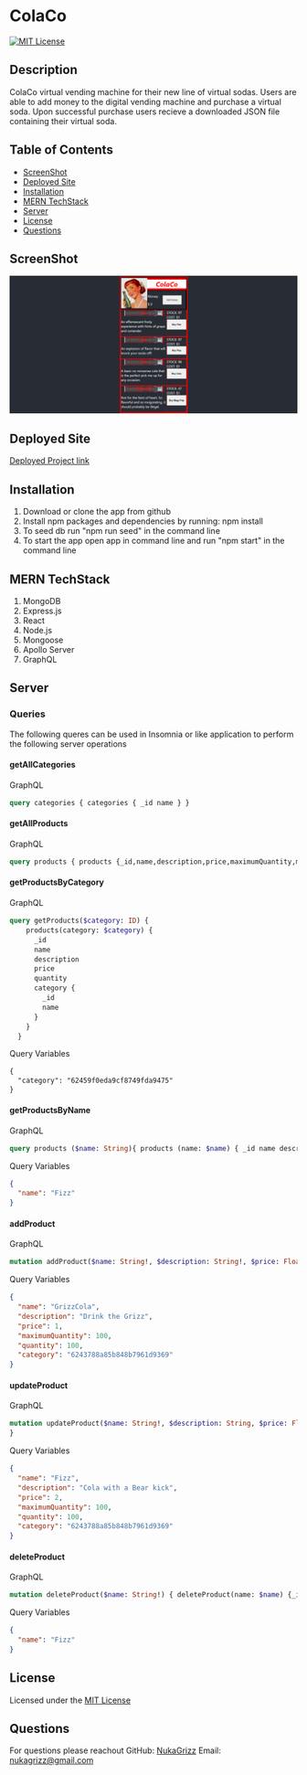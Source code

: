 # ColaCo

[![MIT License](https://img.shields.io/badge/License-MIT-blue)](https://choosealicense.com/licenses/mit/)
  
  ## Description
  ColaCo virtual vending machine for their new line of virtual sodas. Users are able to add money to the digital vending machine and purchase a virtual soda. Upon successful purchase users recieve a downloaded JSON file containing their virtual soda.
  
  
  ## Table of Contents
  * [ScreenShot](#ScreenShot)
  * [Deployed Site](#deployed-site)
  * [Installation](#Installation)
  * [MERN TechStack](#mern-techstack)
  * [Server](#Server)
  * [License](#License)
  * [Questions](#Questions)
  
  
  ## ScreenShot
  
  ![Screenshot](./client/public/Screenshot.png)
  
  ## Deployed Site

  [Deployed Project link](https://mysterious-lake-65140.herokuapp.com/) 
  
  ## Installation
  1. Download or clone the app from github
  2. Install npm packages and dependencies by running: npm install
  4. To seed db run "npm run seed" in the command line
  3. To start the app open app in command line and run "npm start" in the command line

  ## MERN TechStack
  1. MongoDB
  2. Express.js
  3. React
  4. Node.js
  5. Mongoose
  6. Apollo Server
  7. GraphQL

  ## Server
  ### Queries

  The following queres can be used in Insomnia or like application to perform the following server operations

  #### getAllCategories

  GraphQL
  ```GraphQL
  query categories { categories { _id name } }
  ```

  #### getAllProducts

  GraphQL
  ```GraphQL
  query products { products {_id,name,description,price,maximumQuantity,maximumQuantity,category{_id,name}} }
  ```

  #### getProductsByCategory

  GraphQL
  ```GraphQL
  query getProducts($category: ID) {
      products(category: $category) {
        _id
        name
        description
        price
        quantity
        category {
          _id
          name
        }
      }
    }
  ```

  Query Variables
  ```
  {
    "category": "62459f0eda9cf8749fda9475"
  }
  ```

  #### getProductsByName

  GraphQL
  ```GraphQL
  query products ($name: String){ products (name: $name) { _id name description price maximumQuantity quantity category{_id name} } }
  ```

  Query Variables
  ```JSON
  {
    "name": "Fizz"
  }
  ```
  #### addProduct

  GraphQL
  ```GraphQL
  mutation addProduct($name: String!, $description: String!, $price: Float!, $maximumQuantity: Int!, $quantity: Int!, $category: ID!) { addProduct(name: $name, description: $description, price: $price, maximumQuantity: $maximumQuantity, quantity: $quantity, category: $category) {_id,name,description,price,maximumQuantity,maximumQuantity,category{_id,name}}}
  ```

  Query Variables
  ```JSON
  {
    "name": "GrizzCola",
    "description": "Drink the Grizz",
    "price": 1,
    "maximumQuantity": 100,
    "quantity": 100,
    "category": "6243788a85b848b7961d9369"
  }
  ```

  #### updateProduct

  GraphQL
  ```GraphQL
  mutation updateProduct($name: String!, $description: String, $price: Float, $maximumQuantity: Int, $quantity: Int, $category: ID) { updateProduct(name: $name, description: $description, price: $price, maximumQuantity: $maximumQuantity, quantity: $quantity, category: $category) {_id,name,description,price,maximumQuantity,maximumQuantity,category{_id,name}}
  }
  ```

  Query Variables
  ```JSON
  {
    "name": "Fizz",
    "description": "Cola with a Bear kick",
    "price": 2,
    "maximumQuantity": 100,
    "quantity": 100,
    "category": "6243788a85b848b7961d9369"
  }
  ```

  #### deleteProduct

  GraphQL
  ```GraphQL
  mutation deleteProduct($name: String!) { deleteProduct(name: $name) {_id,name,description,price,maximumQuantity,maximumQuantity,category{_id,name}}}
  ```

  Query Variables
  ```JSON
  {
    "name": "Fizz"
  }
  ```
  
  ## License
  Licensed under the [MIT License](https://choosealicense.com/licenses/mit/)
  
  ## Questions
  For questions please reachout
  GitHub: [NukaGrizz](https://github.com/NukaGrizz)
  Email: nukagrizz@gmail.com
